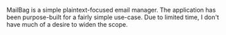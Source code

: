 MailBag is a simple plaintext-focused email manager. The application has been purpose-built for a fairly simple use-case. Due to limited time, I don't have much of a desire to widen the scope.